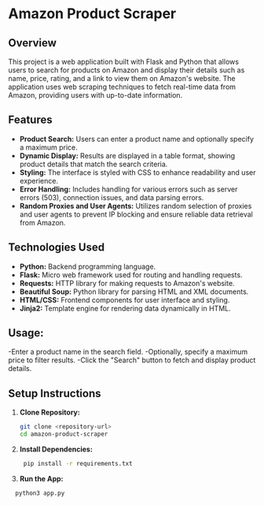 # Amazon Product Scraper

## Overview

This project is a web application built with Flask and Python that allows users to search for products on Amazon and display their details such as name, price, rating, and a link to view them on Amazon's website. The application uses web scraping techniques to fetch real-time data from Amazon, providing users with up-to-date information.

## Features

- **Product Search:** Users can enter a product name and optionally specify a maximum price.
- **Dynamic Display:** Results are displayed in a table format, showing product details that match the search criteria.
- **Styling:** The interface is styled with CSS to enhance readability and user experience.
- **Error Handling:** Includes handling for various errors such as server errors (503), connection issues, and data parsing errors.
- **Random Proxies and User Agents:** Utilizes random selection of proxies and user agents to prevent IP blocking and ensure reliable data retrieval from Amazon.

## Technologies Used

- **Python:** Backend programming language.
- **Flask:** Micro web framework used for routing and handling requests.
- **Requests:** HTTP library for making requests to Amazon's website.
- **Beautiful Soup:** Python library for parsing HTML and XML documents.
- **HTML/CSS:** Frontend components for user interface and styling.
- **Jinja2:** Template engine for rendering data dynamically in HTML.

## Usage:
-Enter a product name in the search field.
-Optionally, specify a maximum price to filter results.
-Click the "Search" button to fetch and display product details.

## Setup Instructions

1. **Clone Repository:**
   ```bash
   git clone <repository-url>
   cd amazon-product-scraper
2. **Install Dependencies:**
    ```bash
     pip install -r requirements.txt 
3. **Run the App:**
 ```bash
   python3 app.py



